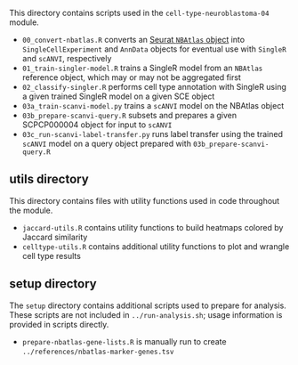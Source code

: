 This directory contains scripts used in the `cell-type-neuroblastoma-04` module.

* `00_convert-nbatlas.R` converts an [Seurat `NBAtlas` object](https://data.mendeley.com/datasets/yhcf6787yp/3) into `SingleCellExperiment` and `AnnData` objects for eventual use with `SingleR` and `scANVI`, respectively
* `01_train-singler-model.R` trains a SingleR model from an `NBAtlas` reference object, which may or may not be aggregated first
* `02_classify-singler.R` performs cell type annotation with SingleR using a given trained SingleR model on a given SCE object
* `03a_train-scanvi-model.py` trains a `scANVI` model on the NBAtlas object
* `03b_prepare-scanvi-query.R` subsets and prepares a given SCPCP000004 object for input to `scANVI`
* `03c_run-scanvi-label-transfer.py` runs label transfer using the trained `scANVI` model on a query object prepared with `03b_prepare-scanvi-query.R`

## utils directory

This directory contains files with utility functions used in code throughout the module.

* `jaccard-utils.R` contains utility functions to build heatmaps colored by Jaccard similarity
* `celltype-utils.R` contains additional utility functions to plot and wrangle cell type results


## setup directory

The `setup` directory contains additional scripts used to prepare for analysis.
These scripts are not included in `../run-analysis.sh`; usage information is provided in scripts directly.

* `prepare-nbatlas-gene-lists.R` is manually run to create `../references/nbatlas-marker-genes.tsv`
